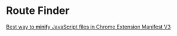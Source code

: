 # Route Finder

[Best way to minify JavaScript files in Chrome Extension Manifest V3](https://groups.google.com/a/chromium.org/g/chromium-extensions/c/UGryGlRoDIo/m/ZnKYy4MPAQAJ)